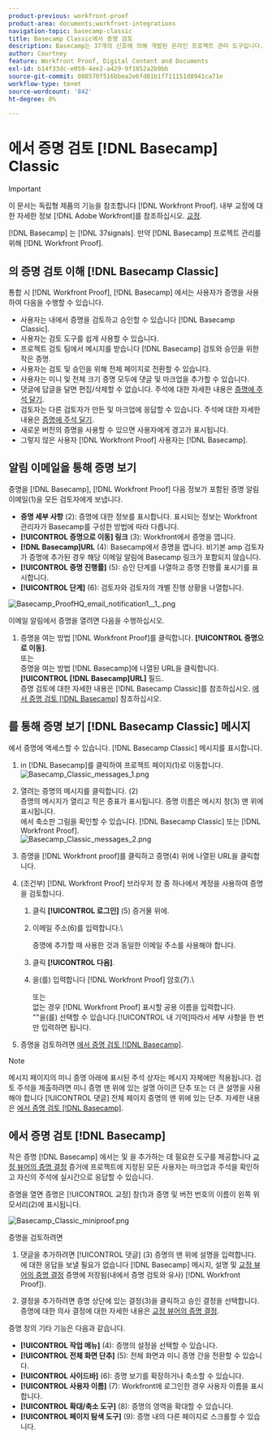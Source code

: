 ```yaml
---
product-previous: workfront-proof
product-area: documents;workfront-integrations
navigation-topic: basecamp-classic
title: Basecamp Classic에서 증명 검토
description: Basecamp는 37개의 신호에 의해 개발된 온라인 프로젝트 관리 도구입니다. 프로젝트 관리를 위해 Basecamp를 사용하는 경우 다음을 사용하여 프로젝트 팀에 더 풍부한 검토 및 승인 도구를 제공할 수 있습니다 [!DNL Workfront Proof].
author: Courtney
feature: Workfront Proof, Digital Content and Documents
exl-id: b14f33dc-e059-4ee2-a429-9f1852a2b9bb
source-git-commit: 088570f516bbea2e6fd81b1f711151d8941ca71e
workflow-type: tm+mt
source-wordcount: '842'
ht-degree: 0%

---
```


# 에서 증명 검토 [!DNL Basecamp] Classic

>[!IMPORTANT]
>
>이 문서는 독립형 제품의 기능을 참조합니다 [!DNL Workfront Proof]. 내부 교정에 대한 자세한 정보 [!DNL Adobe Workfront]를 참조하십시오. [교정](../../../review-and-approve-work/proofing/proofing.md).

[!DNL Basecamp] 는 [!DNL 37signals]. 만약 [!DNL Basecamp] 프로젝트 관리를 위해 [!DNL Workfront Proof].

## 의 증명 검토 이해 [!DNL Basecamp Classic]

통합 시 [!DNL Workfront Proof], [!DNL Basecamp] 에서는 사용자가 증명을 사용하여 다음을 수행할 수 있습니다.

* 사용자는 내에서 증명을 검토하고 승인할 수 있습니다 [!DNL Basecamp Classic].
* 사용자는 검토 도구를 쉽게 사용할 수 있습니다.
* 프로젝트 검토 팀에서 메시지를 받습니다 [!DNL Basecamp] 검토와 승인을 위한 작은 증명.
* 사용자는 검토 및 승인을 위해 전체 페이지로 전환할 수 있습니다.
* 사용자는 미니 및 전체 크기 증명 모두에 댓글 및 마크업을 추가할 수 있습니다.
* 댓글에 답글을 달면 편집/삭제할 수 없습니다. 주석에 대한 자세한 내용은 [증명에 주석 달기](../../../review-and-approve-work/proofing/reviewing-proofs-within-workfront/comment-on-a-proof/comment-on-proof.md).
* 검토자는 다른 검토자가 만든 및 마크업에 응답할 수 있습니다. 주석에 대한 자세한 내용은 [증명에 주석 달기](../../../review-and-approve-work/proofing/reviewing-proofs-within-workfront/comment-on-a-proof/comment-on-proof.md).
* 새로운 버전의 증명을 사용할 수 있으면 사용자에게 경고가 표시됩니다.
* 그렇지 않은 사용자 [!DNL Workfront Proof] 사용자는 [!DNL Basecamp].

## 알림 이메일을 통해 증명 보기

증명을 [!DNL Basecamp], [!DNL Workfront Proof] 다음 정보가 포함된 증명 알림 이메일(1)을 모든 검토자에게 보냅니다.

* **증명 세부 사항** (2): 증명에 대한 정보를 표시합니다. 표시되는 정보는 Workfront 관리자가 Basecamp를 구성한 방법에 따라 다릅니다.
* **[!UICONTROL 증명으로 이동] 링크** (3): Workfront에서 증명을 엽니다.
* **[!DNL Basecamp]URL** (4): Basecamp에서 증명을 엽니다. 비기본 amp 검토자가 증명에 추가된 경우 해당 이메일 알림에 Basecamp 링크가 포함되지 않습니다.
* **[!UICONTROL 증명 진행률]** (5): 승인 단계를 나열하고 증명 진행률 표시기를 표시합니다.
* **[!UICONTROL 단계]** (6): 검토자와 검토자의 개별 진행 상황을 나열합니다.

![Basecamp_ProofHQ_email_notification1__1_.png](assets/basecamp-proofhq-email-notification1--1--350x202.png)

이메일 알림에서 증명을 열려면 다음을 수행하십시오.

1. 증명을 여는 방법 [!DNL Workfront Proof]를 클릭합니다. **[!UICONTROL 증명으로 이동]**.\
   또는\
   증명을 여는 방법 [!DNL Basecamp]에 나열된 URL을 클릭합니다. **[!UICONTROL [!DNL Basecamp]URL]** 필드.\
   증명 검토에 대한 자세한 내용은 [!DNL Basecamp Classic]를 참조하십시오. [에서 증명 검토 [!DNL Basecamp]](#reviewing-a-proof-in-basecamp) 참조하십시오.

## 를 통해 증명 보기 [!DNL Basecamp Classic] 메시지

에서 증명에 액세스할 수 있습니다. [!DNL Basecamp Classic] 메시지를 표시합니다.

1. in [!DNL Basecamp]를 클릭하여 프로젝트 페이지(1)로 이동합니다.\
   ![Basecamp_Classic_messages_1.png](assets/basecamp-classic-messages-1-350x120.png)

1. 열려는 증명의 메시지를 클릭합니다. (2)\
   증명의 메시지가 열리고 작은 증표가 표시됩니다. 증명 이름은 메시지 창(3) 맨 위에 표시됩니다.\
   에서 축소판 그림을 확인할 수 있습니다. [!DNL Basecamp Classic] 또는 [!DNL Workfront Proof].\
   ![Basecamp_Classic_messages_2.png](assets/basecamp-classic-messages-2-350x501.png)

1. 증명을 [!DNL Workfront proof]를 클릭하고 증명(4) 위에 나열된 URL을 클릭합니다.
1. (조건부) [!DNL Workfront Proof] 브라우저 창 중 하나에서 계정을 사용하여 증명을 검토합니다.

   1. 클릭 **[!UICONTROL 로그인]** (5) 증거물 위에.
   1. 이메일 주소(6)를 입력합니다.\

      증명에 추가할 때 사용한 것과 동일한 이메일 주소를 사용해야 합니다.
   1. 클릭 **[!UICONTROL 다음]**.
   1. 을(를) 입력합니다 [!DNL Workfront Proof] 암호(7).\

      또는\
      없는 경우 [!DNL Workfront Proof] 표시할 공용 이름을 입력합니다.\
      &quot;&quot;을(를) 선택할 수 있습니다.[!UICONTROL 내 기억]따라서 세부 사항을 한 번만 입력하면 됩니다.

1. 증명을 검토하려면 [에서 증명 검토 [!DNL Basecamp]](#reviewing-a-proof-in-basecamp).

>[!NOTE]
>
> 메시지 페이지의 미니 증명 아래에 표시된 주석 상자는 메시지 자체에만 적용됩니다. 검토 주석을 제출하려면 미니 증명 맨 위에 있는 설명 아이콘 단추 또는 더 큰 설명을 사용해야 합니다 [!UICONTROL 댓글] 전체 페이지 증명의 맨 위에 있는 단추. 자세한 내용은 [에서 증명 검토 [!DNL Basecamp]](#reviewing-a-proof-in-basecamp).

## 에서 증명 검토 [!DNL Basecamp]

작은 증명 [!DNL Basecamp] 에서는 및 을 추가하는 데 필요한 도구를 제공합니다 [교정 뷰어의 증명 결정](../../../review-and-approve-work/proofing/reviewing-proofs-within-workfront/make-a-decision-on-a-proof/make-decisions-on-proof.md) 증거에 프로젝트에 지정된 모든 사용자는 마크업과 주석을 확인하고 자신의 주석에 실시간으로 응답할 수 있습니다.

증명을 열면 증명은 [!UICONTROL 교정] 창(1)과 증명 및 버전 번호의 이름이 왼쪽 위 모서리(2)에 표시됩니다.

![Basecamp_Classic_miniproof.png](assets/basecamp-classic-miniproof-350x350.png)

증명을 검토하려면

1. 댓글을 추가하려면 [!UICONTROL 댓글] (3) 증명의 맨 위에 설명을 입력합니다.\
   에 대한 응답을 보낼 필요가 없습니다 [!DNL Basecamp] 메시지, 설명 및 [교정 뷰어의 증명 결정](../../../review-and-approve-work/proofing/reviewing-proofs-within-workfront/make-a-decision-on-a-proof/make-decisions-on-proof.md) 증명에 저장됨(내에서 증명 검토와 유사) [!DNL Workfront Proof]).

1. 결정을 추가하려면 증명 상단에 있는 결정(3)을 클릭하고 승인 결정을 선택합니다.\
   증명에 대한 의사 결정에 대한 자세한 내용은 [교정 뷰어의 증명 결정](../../../review-and-approve-work/proofing/reviewing-proofs-within-workfront/make-a-decision-on-a-proof/make-decisions-on-proof.md#making-a-decision-on-a-proof).

증명 창의 기타 기능은 다음과 같습니다.

* **[!UICONTROL 작업 메뉴]** (4): 증명의 설정을 선택할 수 있습니다.
* **[!UICONTROL 전체 화면 단추]** (5): 전체 화면과 미니 증명 간을 전환할 수 있습니다.
* **[!UICONTROL 사이드바]** (6): 증명 보기를 확장하거나 축소할 수 있습니다.
* **[!UICONTROL 사용자 이름]** (7): Workfront에 로그인한 경우 사용자 이름을 표시합니다.
* **[!UICONTROL 확대/축소 도구]** (8): 증명의 영역을 확대할 수 있습니다.
* **[!UICONTROL 페이지 탐색 도구]** (9): 증명 내의 다른 페이지로 스크롤할 수 있습니다.

<!--For more information on reviewing proofs, see [Legacy proofing viewer Overview](../../../workfront-proof/wp-work-proofsfiles/review-proofs-lpv/legacy-proofing-viewer.md).-->
